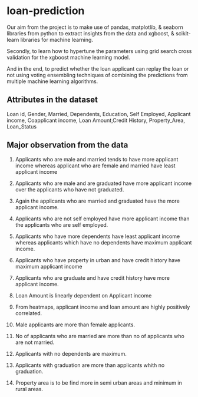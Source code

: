 # loan-prediction
Our aim from the project is to make use of pandas, matplotlib, & seaborn libraries from python to extract insights from the data and  xgboost, & scikit-learn libraries for machine learning.

Secondly, to learn how to hypertune the parameters using grid search cross validation for the xgboost machine learning model.

And in the end, to predict whether the loan applicant can replay the loan or not using voting ensembling techniques of combining the predictions from multiple machine learning algorithms.


## Attributes in the dataset

Loan id, Gender, Married, Dependents, Education, Self Employed, Applicant income, Coapplicant income, Loan Amount,Credit History, Property_Area, Loan_Status

## Major observation from the data

1. Applicants who are male and married tends to have more applicant income whereas applicant who are female and married have least applicant income

2. Applicants who are male and are graduated have more applicant income over the applicants who have not graduated.

3. Again the applicants who are married and graduated have the more applicant income.

4. Applicants who are not self employed have more applicant income than the applicants who are self employed.

5. Applicants who have more dependents have least applicant income whereas applicants which have no dependents have maximum applicant income.

6. Applicants who have property in urban and have credit history have maximum applicant income

7. Applicants who are graduate and have credit history have more applicant income.

8. Loan Amount is linearly dependent on Applicant income

9. From heatmaps, applicant income and loan amount are highly positively correlated.

10. Male applicants are more than female applicants.

11. No of applicants who are married are more than no of applicants who are not married.

12. Applicants with no dependents are maximum.

13. Applicants with graduation are more than applicants whith no graduation.

14. Property area is to be find more in semi urban areas and minimum in rural areas.
